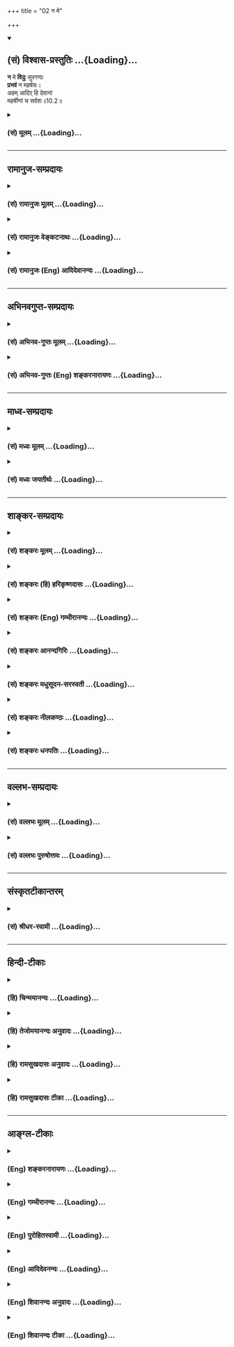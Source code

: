 +++
title = "02 न मे"

+++
<div class="js_include" newlevelforh1="2" title="(सं) विश्वास-प्रस्तुतिः" unfilled url="/mahAbhAratam/shlokashaH/06-bhIShma-parva/03-bhagavad-gItA-parva/saMskRtam/vishvAsa-prastutiH/10_vibhUti-vistAra-yoga/02_na_me.md">
<details open><summary><h2>(सं) विश्वास-प्रस्तुतिः ...{Loading}...</h2></summary>

**न** मे **विदुः** सुरगणाः  
**प्रभवं** न महर्षयः।  
अहम् आदिर् हि देवानां  
महर्षीणां च सर्वशः॥10.2॥
</details>
</div>
<div class="js_include collapsed" newlevelforh1="3" title="(सं) मूलम्" unfilled url="/mahAbhAratam/shlokashaH/06-bhIShma-parva/03-bhagavad-gItA-parva/saMskRtam/mUlam/10_vibhUti-vistAra-yoga/02_na_me.md">
<details><summary><h3>(सं) मूलम् ...{Loading}...</h3></summary>

न मे विदुः सुरगणाः प्रभवं न महर्षयः।  
अहमादिर्हि देवानां महर्षीणां च सर्वशः।।10.2।।
</details>
</div>


_________________
## रामानुज-सम्प्रदायः
<div class="js_include collapsed" newlevelforh1="3" title="(सं) रामानुजः मूलम्" unfilled url="/mahAbhAratam/shlokashaH/06-bhIShma-parva/03-bhagavad-gItA-parva/saMskRtam/rAmAnujaH/mUlam/10_vibhUti-vistAra-yoga/02_na_me.md">
<details><summary><h3>(सं) रामानुजः मूलम् ...{Loading}...</h3></summary>

।।10.2।।**सुरगणा महर्षयः** च अतीन्द्रियार्थदर्शिनः अधिकतरज्ञाना अपि **मे
प्रभवं** प्रभावं **न विदुः;** मम नामकर्मस्वरूपस्वभावादिकं न जानन्ति। यतः
तेषां **देवानां महर्षीणां च सर्वशः** अहम् आदिः; तेषां स्वरूपस्य
ज्ञानशक्त्यादेः च अहम् एव आदिःतेषां
देवत्वदेवऋषित्वादिहेतुभूतपुण्यानुगुणं मया दत्तं ज्ञानं परिमितम्; अतः ते
परिमितज्ञानाः मत्स्वरूपकादिकं यथावत् न जानन्ति। तद् एतद्
देवाद्यचिन्त्यस्वरूपयाथात्म्यविषयज्ञानं
भक्त्युत्पत्तिविरोधिपापविमोचनोपायम् आह --

</details>
</div>
<div class="js_include collapsed" newlevelforh1="3" title="(सं) रामानुजः वेङ्कटनाथः" unfilled url="/mahAbhAratam/shlokashaH/06-bhIShma-parva/03-bhagavad-gItA-parva/saMskRtam/rAmAnujaH/venkaTanAthaH/10_vibhUti-vistAra-yoga/02_na_me.md">
<details><summary><h3>(सं) रामानुजः वेङ्कटनाथः ...{Loading}...</h3></summary>

  
  
।।10.2।। वक्ष्यमाणस्य ज्ञानस्यातिदुर्लभत्वमादरणीयतरत्वायोच्यते -- न मे
विदुः इति श्लोकेन। सुरगणाःमहर्षयः इत्याभ्यां
प्रतिषेधौपयिकप्रतिषेध्यसम्भावनास्थलप्रदर्शनमित्यभिप्रायेणोक्तंअतीन्द्रियार्थदर्शिनोऽधिकतरज्ञाना
अपीति। प्रभावगोचरवेदनमत्र निषिध्यते न तु प्रभावः विशिष्टनिषेधे गौरवात्;
कर्माधीनोत्पत्तेरभावादेव तद्वेदनस्य निषेद्धुमयुक्तत्वात्; अनन्तरं चयो
माम् \[10।3\] इति प्रभावज्ञानमेवोच्यते; न तु जन्मज्ञानम्;अजम् इत्येव
वचनात् अत एवावताररहस्यविषयत्वमपि नात्रान्वितम्; प्रपञ्चितं च तत्प्रागेव
इह त्वन्यत्प्रपञ्च्यते ततश्चात्र देवर्षिभिरप्यवेद्यः ईश्वरे विद्यमानश्च
प्रभवः -- प्रकर्षेण सत्ता प्रभाव एव
भवितुमर्हतीत्यभिप्रायेणप्रभावमित्युक्तम्। प्रभावं विविच्याह -- मम
नामेति। जन्मविषयत्वे हेतुरनन्वित इत्यभिप्रायेणयत इत्यनेन हिशब्दस्य
हेतुपरता दर्शिता। सर्वशः इति न देवादीनां कात्स्न्र्यमात्रं विवक्षितं;
तस्य बहुवचनासङ्कोचादपि सिद्धेः अतस्तदभिप्रेतं व्यञ्जयति -- तेषां
स्वरूपस्येत्यादिना। कथमसौ प्रभावापरिज्ञानहेतुरिति शङ्कायामभिप्रेतं
हेतुत्वप्रकारं विशदयति -- तेषां देवत्वेति। वैषम्यनैर्घृण्यपरिहाराय
परिमितत्वसिद्धये च पुण्यानुगुणत्वकथनम्। को अद्धा वेद क इह प्रवोचत्। कुत
आ जाता कुत इयं विसृष्टिः। अर्वाग्देवा अस्य विसर्जनाय। अथा को वेद यत
आबभूव इयं विसृष्टिर्यत आबभूव। यदि वा दधे यदि वा न। यो अस्याध्यक्षः परमे
व्योमन्। सो अङ्ग वेद यदि वा न वेद \[ऋक्सं.8।7।17तै.ब्रा.2।8।9।76\]
इत्यादिश्रुत्यभिप्रायेणाह -- अत इति। यन्न देवा न मुनयो न चाहं न च शङ्करः।
जानन्ति परमेशस्य तद्विष्णोः परमं पदम् \[वि.पु.1।9।53\] इत्यादिस्मृतिश्च
द्रष्टव्या।  
  

</details>
</div>
<div class="js_include collapsed" newlevelforh1="3" title="(सं) रामानुजः (Eng) आदिदेवानन्दः" unfilled url="/mahAbhAratam/shlokashaH/06-bhIShma-parva/03-bhagavad-gItA-parva/saMskRtam/rAmAnujaH/english/AdidevAnandaH/10_vibhUti-vistAra-yoga/02_na_me.md">
<details><summary><h3>(सं) रामानुजः (Eng) आदिदेवानन्दः ...{Loading}...</h3></summary>

10.2 However supernatural the vision and however great the knowledge of the host of the gods and the wise seers may be, they cannot comprehend My powers. They do not know My name, actions, essence, attributes etc.,
for the reason that I am the source in every way of these gods and great seers. I am the source of their nature and knowledge, power etc. The knowledge given to them by Me according to their meritorious deeds constitutes the cause of their being gods, the great seers etc. That knowledge is limited. Thus, they have limited knowledge and do not know the real nature of My essence. Sri Krsna proceeds to explain that knowledge about His real nature, which is beyond the grasp of gods etc.,
and which is the means for release from the evil that stands in the way of the rise of devotion.

</details>
</div>


_________________
## अभिनवगुप्त-सम्प्रदायः
<div class="js_include collapsed" newlevelforh1="3" title="(सं) अभिनव-गुप्तः मूलम्" unfilled url="/mahAbhAratam/shlokashaH/06-bhIShma-parva/03-bhagavad-gItA-parva/saMskRtam/abhinava-guptaH/mUlam/10_vibhUti-vistAra-yoga/02_na_me.md">
<details><summary><h3>(सं) अभिनव-गुप्तः मूलम् ...{Loading}...</h3></summary>

।।10.1 -- 10.5।। प्राक्तनैर्नवभिरध्यायैर्य एवार्थो लक्षितः; स एव
प्रतिपदपाठैरस्मिन्नध्याये प्रतायते। तथा चाह -- भूय एव इति। उक्तमेवार्थं
स्फुटीकर्तुं +++(;N;K विस्पष्टीकर्तुं)+++ पुनः कथ्यमानं श्रृण्विति। अर्जुनोऽपि
एवमेवाभिधास्यति भूयः कथय +++(X; 18)+++ इति। इत्यध्यायतात्पर्यम्। शिष्टं
निगदव्याख्यातमिति ( -- व्याख्यानमिति) किं पुनरुक्तेन सन्दिग्धं तु
निर्णेष्यते। भूय इत्यादि पृथग्विधा इत्यन्तम्। असंमोहः उत्साहः।

</details>
</div>
<div class="js_include collapsed" newlevelforh1="3" title="(सं) अभिनव-गुप्तः (Eng) शङ्करनारायणः" unfilled url="/mahAbhAratam/shlokashaH/06-bhIShma-parva/03-bhagavad-gItA-parva/saMskRtam/abhinava-guptaH/english/shankaranArAyaNaH/10_vibhUti-vistAra-yoga/02_na_me.md">
<details><summary><h3>(सं) अभिनव-गुप्तः (Eng) शङ्करनारायणः ...{Loading}...</h3></summary>

10.2 See Comment under 10.5

</details>
</div>


_________________
## माध्व-सम्प्रदायः
<div class="js_include collapsed" newlevelforh1="3" title="(सं) मध्वः मूलम्" unfilled url="/mahAbhAratam/shlokashaH/06-bhIShma-parva/03-bhagavad-gItA-parva/saMskRtam/madhvaH/mUlam/10_vibhUti-vistAra-yoga/02_na_me.md">
<details><summary><h3>(सं) मध्वः मूलम् ...{Loading}...</h3></summary>

।।10.2।। प्रभवं प्रभावं; मदीयां जगदुत्पत्तिं वा।
तद्वशत्वात्तस्येत्युच्यते। यद्यस्ति तर्हि देवादधोऽपि जानन्ति;
सर्वज्ञत्वात् अतो नास्तीति भावः। अहमादिर्हि इति तूत्पत्तिरपि यस्य वशा;
कुतस्तस्य जनिरिति ज्ञापनार्थम्। अहं सर्वस्य जगतः प्रभवः प्रलयः \[7।6\]
इति चोक्तम्। उक्तं चैतत्सर्वमन्यत्रापि। को अद्धा वेद क इह प्रवोचत्कुत आ
जाता कुत इयं विसृष्टिः। अर्वाग्देवा अस्य विसर्जनेनाथा को वेद यत आ बभूव
\[ऋक्सं.8।7।17।6तै.ब्रा.2।89\] इति न तत्प्रभावमृषयश्च देवा विदुः
कुतोऽन्येऽल्पधृतिप्रमाणाः इति ऋग्वेदखिलेषु। अन्यस्त्वर्थोयो मामजं
\[10।3\] इति वाक्यादेव ज्ञायते।

</details>
</div>
<div class="js_include collapsed" newlevelforh1="3" title="(सं) मध्वः जयतीर्थः" unfilled url="/mahAbhAratam/shlokashaH/06-bhIShma-parva/03-bhagavad-gItA-parva/saMskRtam/madhvaH/jayatIrthaH/10_vibhUti-vistAra-yoga/02_na_me.md">
<details><summary><h3>(सं) मध्वः जयतीर्थः ...{Loading}...</h3></summary>

।।10.2।। प्रभवशब्दः केनचित्सामर्थ्यमात्रवाचित्वेन व्याख्यातः; अन्येन तु
भगवदुत्पत्तिवाचित्वेन; तदुभयमङ्गीकुर्वन्नधिकमपि विवक्षुराह --
**प्रभवमि**ति। मदीयामुत्पत्तिमिति सम्बन्धः। जगदुत्पत्तिर्म इति कथं
विशेष्यते इत्यत आह -- **तदि**ति। जगदुत्पत्तिरिति वर्तते। एवं तर्हि
भगवत्प्रभाववज्जगदुपत्तिवच्च भगवदुत्पत्तिरस्त्येव; किन्तु
दुर्ज्ञानैवेत्यापन्नमित्यत आह -- **यदी**ति। भगवदुत्पत्तिरिति शेषः।
सर्वज्ञत्वात् सामान्यत इति शेषः। ततः परं न च सामान्यतोऽपि
जानन्तीत्यध्याहारः। अतः सर्वथाऽनुपलम्भात्। प्रभावादिकं तु विशेषत एव न
जानन्ति; न तु सामान्यतोऽपीति भावः। ननु
भगवदुत्पत्तेरभावश्चेदत्राभिप्रेतस्तदाअहमादिर्हि इति हेतुवचनं न
सङ्गच्छते। अत्र हि देवादयोऽर्वाक्तना मया सृष्टाः कथं पूर्वतनीमुत्पत्तिं
जानीयुः इति प्रतीयत इत्यत आह -- **अहमि**ति। अपिशब्दोऽध्याहृतेन
सर्वस्येत्यनेन सम्बध्यते। कुतः जनकात्। नन्वत्र
सर्वस्याप्युत्पत्तिर्भगवदधीनेति नोच्यते किन्तु देवादीनामेव; तत्कथमनेन
कारणाभावः सिध्यति इति चेत्; न देवादिशब्दस्योपलक्षणार्थत्वात्। तत्कुत
इत्यत आह -- **अहमि**ति। उक्तमर्थत्रयमुपपादयति -- **उक्तं चे**तिं। इयं
विसृष्टिर्विविधा जगत्सृष्टिः कुतः कारणादाजातेति कः पुरुषः कुतः
प्रमाणादद्धा वेद कश्चेह लोके प्रावोचत् न कोऽपि कुतश्चित्। यतो देवा
अस्येश्वरस्य विसर्जनेन निष्प्रभा अर्वाचीनाः। सर्वथाऽप्यज्ञाने तदभावः
स्यादित्यत उक्तं; अथान्यत् यतो यस्मात् इयमा बभूव स कः
प्रजापतिर्भगवानद्धा वेदेत्यर्थः। न तत्प्रभावमित्यत्राद्धेति द्रष्टव्यम्।
अत एव व्युत्क्रमः। प्रमाणं प्रमा। अन्यस्त्वर्थो भगवतो जन्माभावः।

</details>
</div>


_________________
## शाङ्कर-सम्प्रदायः
<div class="js_include collapsed" newlevelforh1="3" title="(सं) शङ्करः मूलम्" unfilled url="/mahAbhAratam/shlokashaH/06-bhIShma-parva/03-bhagavad-gItA-parva/saMskRtam/shankaraH/mUlam/10_vibhUti-vistAra-yoga/02_na_me.md">
<details><summary><h3>(सं) शङ्करः मूलम् ...{Loading}...</h3></summary>

।।10.2।। --,**न मे विदुः** न जानन्ति **सुरगणाः** ब्रह्मादयः। किं ते न
विदुः मम **प्रभवं** प्रभावं प्रभुशक्त्यतिशयम्; अथवा प्रभवं प्रभवनम्
उत्पत्तिम्। नापि **महर्षयः** भृग्वादयः विदुः। कस्मात् ते न
विदुरित्युच्यते -- **अहम् आदिः** कारणं हि यस्मात् **देवानां महर्षीणां च
सर्वशः** सर्वप्रकारैः।। किञ्च --,

</details>
</div>
<div class="js_include collapsed" newlevelforh1="3" title="(सं) शङ्करः (हि) हरिकृष्णदासः" unfilled url="/mahAbhAratam/shlokashaH/06-bhIShma-parva/03-bhagavad-gItA-parva/saMskRtam/shankaraH/hindI/harikRShNadAsaH/10_vibhUti-vistAra-yoga/02_na_me.md">
<details><summary><h3>(सं) शङ्करः (हि) हरिकृष्णदासः ...{Loading}...</h3></summary>

।।10.2।। मैं ( ऐसा ) किसलिये कहता हूँ सो बतलाते हैं --, ब्रह्मादि देवता
मेरे प्रभवको यानी अतिशय प्रभुत्वशक्तिको अथवा प्रभव यानी मेरी उत्पत्तिको
नहीं जानते और भृगु आदि महर्षि भी ( मेरे प्रभवको ) नहीं जानते। वे किस
कारणसे नहीं जानते सो कहते हैं --,, क्योंकि देवोंका और महर्षियोंका सब
प्रकारसे मैं ही आदि -- मूल कारण हूँ।  
  
,

</details>
</div>
<div class="js_include collapsed" newlevelforh1="3" title="(सं) शङ्करः (Eng) गम्भीरानन्दः" unfilled url="/mahAbhAratam/shlokashaH/06-bhIShma-parva/03-bhagavad-gItA-parva/saMskRtam/shankaraH/english/gambhIrAnandaH/10_vibhUti-vistAra-yoga/02_na_me.md">
<details><summary><h3>(सं) शङ्करः (Eng) गम्भीरानन्दः ...{Loading}...</h3></summary>

10.2 Na sura-sanah, neither the gods-Brahma and others; viduh,
know;-what do they not know;-me, My; prabhavam (prabhavam), majesty,
abundance of lordly power-or, derived in the sense of 'coming into
being', it means origin. Nor even the maharsayah, great sages, Bhrgu and
others \[Bhrgu, Marici, Atri, Pulastya, Pulaha, Kratu and
Vasistha.-Tr.\] devanam, of the gods; ca, and; maharsinam, of the great
sages. Besides,

</details>
</div>
<div class="js_include collapsed" newlevelforh1="3" title="(सं) शङ्करः आनन्दगिरिः" unfilled url="/mahAbhAratam/shlokashaH/06-bhIShma-parva/03-bhagavad-gItA-parva/saMskRtam/shankaraH/AnandagiriH/10_vibhUti-vistAra-yoga/02_na_me.md">
<details><summary><h3>(सं) शङ्करः आनन्दगिरिः ...{Loading}...</h3></summary>

।।10.2।। कश्चिदन्योऽपि परमं वचो मह्यं वक्ष्यति तेन च मम तत्त्वज्ञानं
भविष्यत्यतो भगवद्वचनमकिंचित्करमिति शङ्कित्वा परिहरति --
**किमर्थमित्यादिना।** इन्द्रादयो भृग्वादयश्च भगवत्प्रभावं न
विदन्तीत्यत्र प्रश्नपूर्वकं हेतुमाह -- **कस्मादिति।**
निमित्तत्वेनोपादानत्वेन च यतो देवादीनां भगवानेव हेतुरतस्तद्विकारास्ते न
तस्य प्रभावं विदुरित्यर्थः।

</details>
</div>
<div class="js_include collapsed" newlevelforh1="3" title="(सं) शङ्करः मधुसूदन-सरस्वती" unfilled url="/mahAbhAratam/shlokashaH/06-bhIShma-parva/03-bhagavad-gItA-parva/saMskRtam/shankaraH/madhusUdana-sarasvatI/10_vibhUti-vistAra-yoga/02_na_me.md">
<details><summary><h3>(सं) शङ्करः मधुसूदन-सरस्वती ...{Loading}...</h3></summary>

।।10.2।। प्राग्बहुधोक्तमेव किमर्थं पुनर्वक्ष्यसीत्यत आह -- प्रभवं प्रभावं
प्रभुशक्त्यतिशयं; प्रभवनमुत्पत्तिमनेकविभूतिभिराविर्भावं वा। सुरगणा
इन्द्रादयो महर्षयश्च भृग्वादयः सर्वज्ञा अपि न मे विदुः। तेषां तदज्ञाने
हेतुमाह -- अहं हि यस्मात्सर्वेषां देवानां महर्षीणां च सर्वशः सर्वैः
प्रकारैरुत्पादकत्वेन बुद्ध्यादिप्रवर्तकत्वेन च निमित्तत्वेनोपादानत्वेन
चेति वा कारणम्। अतो मद्विकारास्ते मत्प्रभावं न जानन्तीत्यर्थः।

</details>
</div>
<div class="js_include collapsed" newlevelforh1="3" title="(सं) शङ्करः नीलकण्ठः" unfilled url="/mahAbhAratam/shlokashaH/06-bhIShma-parva/03-bhagavad-gItA-parva/saMskRtam/shankaraH/nIlakaNThaH/10_vibhUti-vistAra-yoga/02_na_me.md">
<details><summary><h3>(सं) शङ्करः नीलकण्ठः ...{Loading}...</h3></summary>

।।10.2।। दुर्ज्ञेयत्वाच्च मत्स्वरूपस्याहं त्वां ब्रवीमीत्याह -- **न मे
इति।** प्रभवं प्रकृष्टं भवमैश्वर्यं वियदादिसृष्टिसामर्थ्यं न विदुः। तत्र
हेतुराह अहमिति। अयं भावः -- देहोत्पत्त्यनन्तरं हि देवादीनां
बुद्ध्यादिलाभो न चार्वाचीनैर्बुद्ध्यादिभिः स्वोत्पत्तिप्राक्कालीनोऽर्थः
परिच्छेत्तुं शक्यत इति। पदार्थः स्पष्टः।

</details>
</div>
<div class="js_include collapsed" newlevelforh1="3" title="(सं) शङ्करः धनपतिः" unfilled url="/mahAbhAratam/shlokashaH/06-bhIShma-parva/03-bhagavad-gItA-parva/saMskRtam/shankaraH/dhanapatiH/10_vibhUti-vistAra-yoga/02_na_me.md">
<details><summary><h3>(सं) शङ्करः धनपतिः ...{Loading}...</h3></summary>

।।10.2।। ननु किमर्थं वक्ष्यसि त्वया वक्ष्यमाणस्य
सुरादिभिर्ज्ञातत्वात्ततएव ममापि ज्ञानसंभवादितिचेत्तत्राह -- नेति। मे मम
प्रभवं पभूत्वातिशयं उत्पत्तिं वा सुरराणा इन्द्रादयो न विदुः न जानन्ति।
नापि भृग्वादयो महर्षयः। कुत इत्याह। हि यस्मातहं देवानां महर्षीणां च
सर्वशः सर्वप्रकारैरुपादानत्वादिभिरादिः कारणं तत्मादित्यर्थः।

</details>
</div>


_________________
## वल्लभ-सम्प्रदायः
<div class="js_include collapsed" newlevelforh1="3" title="(सं) वल्लभः मूलम्" unfilled url="/mahAbhAratam/shlokashaH/06-bhIShma-parva/03-bhagavad-gItA-parva/saMskRtam/vallabhaH/mUlam/10_vibhUti-vistAra-yoga/02_na_me.md">
<details><summary><h3>(सं) वल्लभः मूलम् ...{Loading}...</h3></summary>

।।10.2।। उक्तस्यापि पुनः परमतया कथने दुर्विज्ञेयत्वं हेतुमाह -- न मे
विदुरिति। प्रभवं योगवैभवं जन्मादिकं वा महर्षयः अतीन्द्रियार्थदर्शिनोऽपि
हि यतस्तेषामादिरहं इत्यतो न विदुः अर्वाचीनाः; नहि जन्यो जनकस्यादिं
जानाति।

</details>
</div>
<div class="js_include collapsed" newlevelforh1="3" title="(सं) वल्लभः पुरुषोत्तमः" unfilled url="/mahAbhAratam/shlokashaH/06-bhIShma-parva/03-bhagavad-gItA-parva/saMskRtam/vallabhaH/puruShottamaH/10_vibhUti-vistAra-yoga/02_na_me.md">
<details><summary><h3>(सं) वल्लभः पुरुषोत्तमः ...{Loading}...</h3></summary>

  
  
।।10.2।। अथ स्वकृपां विना अस्योक्तस्वस्वरूपस्यातिदुर्ज्ञेयत्वेन
दुर्लभत्वमाह -- न म इति। मे मम प्रभवं प्रकृष्टं भवं जन्म --
प्रादुर्भावमिति यावत् -- सुरगणा ब्रह्मेन्द्रादयो महर्षयो भृग्वादयो न
विदुः न जानन्ति। अहं देवानां ब्रह्मादीनां सर्वशः सर्वप्रकारैः
आधिदैविकत्वेन देवत्वेन च आदिर्मूलभूतः। च पुनस्तथैव महर्षीणाम्। हीति
निश्चयेन सन्देहाभावार्थं देवत्वात् ऋषित्वात् स्वमूलभूतत्वेन
ज्ञानमावश्यकं; तथापि भूभारहरणार्थं स्वरक्षार्थं धर्मरक्षार्थं
प्रादुर्भावं जानन्ति परं यदर्थं यद्रूपश्च प्रादुर्भावस्तं मत्कृपां विना
न जानन्तीति भावः।  
  

</details>
</div>


_________________
## संस्कृतटीकान्तरम्
<div class="js_include collapsed" newlevelforh1="3" title="(सं) श्रीधर-स्वामी" unfilled url="/mahAbhAratam/shlokashaH/06-bhIShma-parva/03-bhagavad-gItA-parva/saMskRtam/shrIdhara-svAmI/10_vibhUti-vistAra-yoga/02_na_me.md">
<details><summary><h3>(सं) श्रीधर-स्वामी ...{Loading}...</h3></summary>

।।10.2।। उक्तस्यापि पुनर्वचने दुर्ज्ञेयत्वं हेतुमाह **-- न म इति**। मे मम
प्रकृष्टं भवं जन्मरहितस्यापि नानाविभूतिभिराविर्भावं सुरगणा अपि महर्षयो
भृग्वादयोऽपि न जानन्ति। तत्र हेतुःअहं हि देवानां महर्षीणां चादिः कारणम्;
सर्वशः सर्वप्रकारैरुत्पादकत्वेन बुद्ध्यादिप्रवर्तकत्वेन च। अतो मदनुग्रहं
विना मां केऽपि न जानन्तीत्यर्थः।

</details>
</div>


_________________
## हिन्दी-टीकाः
<div class="js_include collapsed" newlevelforh1="3" title="(हि) चिन्मयानन्दः" unfilled url="/mahAbhAratam/shlokashaH/06-bhIShma-parva/03-bhagavad-gItA-parva/hindI/chinmayAnandaH/10_vibhUti-vistAra-yoga/02_na_me.md">
<details><summary><h3>(हि) चिन्मयानन्दः ...{Loading}...</h3></summary>

।।10.2।। जब कभी हम प्रत्यक्ष प्रमाण या अनुभव के द्वारा कोई ज्ञान प्राप्त
नहीं कर सकते हैं; तब हम उसे उस विषय के ज्ञाता पुरुषों से समझना चाहते
हैं। उन्हें आप्त पुरुष कहा जाता है। किन्तु ब्रह्मविद्या के क्षेत्र में
आत्मप्रशिक्षण की यह अप्रत्यक्ष विधि भी कठिन है; क्योंकि; भगवान् कहते
हैं; मेरी उत्पत्ति को न देवतागण जानते हैं और न महर्षिजन। बाद में; भगवान्
श्रीकृष्ण स्वयं ही स्पष्ट करेंगे कि महर्षि शब्द से उनका निश्चित अभिप्राय
क्या है। ये महर्षिगण पुराणों में बताये हुए भृगु आदि सप्त ऋषि नहीं है।
सप्त ऋषियों का दार्शनिक अर्थ निम्न प्रकार से है। जब अनन्तस्वरूप ब्रह्म
केवल आभासिक रूप से समष्टि बुद्धि (महत् तत्त्व) के साथ तादात्म्य को
प्राप्त कर अपना एक व्यक्तित्व प्रकट (अहंकार) करता है; तब वह स्वयं ही
स्वयं को; स्वयं के आनन्द के लिए इस विषयात्मक जगत् में प्रपेक्षित करता है
अथवा व्यक्त करता है। वास्तव में; ये भोग के विषय सूक्ष्म होते हैं;
जिन्हें तन्मात्रा कहते हैं। इन सबको पुराणों में सप्त ऋषि कह कर विभिन्न
नाम भी दिये गये हैं वे सप्तर्षि हैं महत् तत्त्व; अहंकार और
पंचतन्मात्राएं। पुराणों में इन्हें मानवीय रूप दे दिया गया है। संयुक्त
रूप में ये सप्तर्षि मनुष्य के बौद्धिक और मानसिक जीवन के तथा सृष्टि के
निमित्त और उपादान कारण के प्रतीक हैं। देव (सुर) शब्द का वाच्यार्थ स्वर्ग
के निवासी यहाँ अभिप्रेत नहीं है; यद्यपि वह अर्थ भी संभव है। देव शब्द
द्यु धातु से बनता है; जिसका अर्थ है प्रकाशित करना। अत हमारी
ज्ञानेन्द्रियाँ ही वे देव हैं; जो हमारे असंख्य अनुभवों के लिए विषयों को
प्रकाशित करते हैं। इसलिए यह कथन उचित ही है कि चिन्मय स्वरूप मैं सब
देवगणों तथा महर्षिजनों का आदिकारण हूँ। अर्थात् आत्मा हमारे स्थूल और
सूक्ष्म; शारीरिक और मानसिक जीवन का अधिष्ठान है। यद्यपि वे इस सत्य आत्मा
में ही स्थित रहते हैं; किन्तु वे मेरे प्रभव को नहीं जान सकते। चैतन्य
आत्मा हमारे हृदय में द्रष्टा के रूप में स्थित है; इसलिए वह इन्द्रियों का
दृश्य विषय; या मन की भावना अथवा बुद्धि के ज्ञान का विषय कदापि नहीं बन
सकता। तब क्या यह सत्य है कि सम्पूर्ण जगत् के आदिकारण इस आत्मा का ज्ञान और
अनुभव किसी को भी नहीं हो सकता है ऐसी आशंका को दूर करने के लिए भगवान्
कहते हैं --

</details>
</div>
<div class="js_include collapsed" newlevelforh1="3" title="(हि) तेजोमयानन्दः अनुवादः" unfilled url="/mahAbhAratam/shlokashaH/06-bhIShma-parva/03-bhagavad-gItA-parva/hindI/tejomayAnandaH/anuvAdaH/10_vibhUti-vistAra-yoga/02_na_me.md">
<details><summary><h3>(हि) तेजोमयानन्दः अनुवादः ...{Loading}...</h3></summary>

।।10.2।। मेरी उत्पत्ति (प्रभव) को न देवतागण जानते हैं और न महर्षिजन;
क्योंकि मैं सब प्रकार से देवताओं और महर्षियों का भी आदिकारण हूँ।।

</details>
</div>
<div class="js_include collapsed" newlevelforh1="3" title="(हि) रामसुखदासः अनुवादः" unfilled url="/mahAbhAratam/shlokashaH/06-bhIShma-parva/03-bhagavad-gItA-parva/hindI/rAmasukhadAsaH/anuvAdaH/10_vibhUti-vistAra-yoga/02_na_me.md">
<details><summary><h3>(हि) रामसुखदासः अनुवादः ...{Loading}...</h3></summary>

।।10.2।। मेरे प्रकट होनेको न देवता जानते हैं और न महर्षि; क्योंकि मैं सब
प्रकारसे देवताओं और महर्षियोंका आदि हूँ।

</details>
</div>
<div class="js_include collapsed" newlevelforh1="3" title="(हि) रामसुखदासः टीका" unfilled url="/mahAbhAratam/shlokashaH/06-bhIShma-parva/03-bhagavad-gItA-parva/hindI/rAmasukhadAsaH/TIkA/10_vibhUti-vistAra-yoga/02_na_me.md">
<details><summary><h3>(हि) रामसुखदासः टीका ...{Loading}...</h3></summary>

।।10.2।।***व्याख्या --*न मे विदुः सुरगणाः प्रभवं न महर्षयः--**यद्यपि
देवताओंके शरीर, बुद्धि, लोक, सामग्री आदि सब दिव्य हैं, तथापि वे मेरे
प्रकट होनेको नहीं जानते। तात्पर्य है कि मेरा जो विश्वरूपसे प्रकट होना
है, मत्स्य, कच्छप आदि अवताररूपसे प्रकट होना है, सृष्टिमें क्रिया, भाव और
विभूतिरूपसे प्रकट होना है, ऐसे मेरे प्रकट होनेके उद्देश्यको, लक्ष्यको,
हेतुओंको देवता भी पूरापूरा नहीं जानते। मेरे प्रकट होनेको पूरा-पूरा जानना
तो दूर रहा, उनको तो मेरे दर्शन भी बड़ी कठिनतासे होते हैं। इसलिये वे मेरे
दर्शनके लिये हरदम लालायित रहते हैं (गीता 11। 52)। ऐसे ही जिन महर्षियोंने
अनेक ऋचाओंको, मन्त्रोंको, विद्याओंको, विलक्षणविलक्षण शक्तियोंको प्रकट
किया है, जो संसारसे ऊँचे उठे हुए हैं, जो दिव्य अनुभवसे युक्त हैं, जिनके
लिये कुछ करना, जानना और पाना बाकी नहीं रहा है, ऐसे तत्त्वज्ञ जीवन्मुक्त
महर्षि लोग भी मेरे प्रकट होनेको अर्थात् मेरे अवतारोंको, अनेक प्रकारकी
लीलाओंको, मेरे महत्त्वको पूरा-पूरा नहीं जानते। यहाँ भगवान्ने देवता और
महर्षि -- इन दोनोंका नाम लिया है। इसमें ऐसा मालूम देता है कि ऊँचे पदकी
दृष्टिसे देवताका नाम और ज्ञानकी दृष्टिसे महर्षिका नाम लिया गया है। इन
दोनोंका मेरे प्रकट होनेको न जाननेमें कारण यह है कि मैं देवताओँ और
महर्षियोंका सब प्रकारसे आदि हूँ-- **अहमादिर्हि देवानां महर्षीणां च
सर्वशः।** उनमें जो कुछ बुद्धि है, शक्ति है, सामर्थ्य है, पद है, प्रभाव
है, महत्ता है, वह सब उन्होंने मेरेसे ही प्राप्त की है। अतः मेरेसे
प्राप्त किये हुए प्रभाव, शक्ति, सामर्थ्य आदिसे वे मेरेको पूरा कैसे जान
सकते हैं; अर्थात् नहीं जान सकते। जैसे बालक जिस माँसे पैदा हुआ है, उस
माँके विवाहको और अपने शरीरके पैदा होनेको नहीं जानता; ऐसे ही देवता और
महर्षि मेरेसे ही प्रकट हुए हैं अतः वे मेरे प्रकट होनेको और अपने कारणको
नहीं जानते। कार्य अपने कारणमें लीन तो हो सकता है, पर उसको जान नहीं सकता।
ऐसे ही देवता और महर्षि मेरेसे उत्पन्न होनेसे, मेरा कार्य होनेसे कारणरूप
मेरेको नहीं जान सकते, प्रत्युत मेरेमें लीन हो सकते हैं। तात्पर्य यह हुआ
कि देवता और महर्षि भगवान्के आदिको, अन्तको और वर्तमानकी इयत्ताको अर्थात्
भगवान् ऐसे ही हैं, इतने ही अवतार लेते हैं -- इस माप-तौलको नहीं जान सकते।
कारण कि इन देवताओं और महर्षियोंके प्रकट होनेसे पहले भी भगवान्
ज्यों-के-त्यों ही थे और उनके लीन होनेपर भी भगवान् ज्यों-के-त्यों ही
रहेंगे। अतः जिनके शरीरोंका आदि और अन्त होता रहता है, वे देवता और महर्षि
अनादि-अनन्तको अर्थात् असीम परमात्माको अपनी सीमित बुद्धि, योग्यता,
सामर्थ्य आदिके द्वारा कैसे जान सकते हैं; असीमको अपनी सीमित बुद्धिके
अन्तर्गत कैसे ला सकते हैं; अर्थात् नहीं ला सकते। इसी अध्यायके चौदहवें
श्लोकमें अर्जुनने भी भगवान्से कहा है कि आपको देवता और दानव नहीं जानते;
क्योंकि देवताओंके पास भोग-सामग्रीकी और दानवोंके पास माया-शक्तिकी अधिकता
है। तात्पर्य है कि भोगोंमें लगे रहनेसे देवताओँको (मेरेको जाननेके लिये)
समय ही नहीं मिलता और माया-शक्तिसे छल-कपट करनेसे दानव मेरेको जान ही नहीं
सकते।  
  
***सम्बन्ध--***पूर्वश्लोकमें कहा गया कि देवता और महर्षिलोग भी भगवान्के
प्रकट होनेको सर्वथा नहीं जान सकते, तो फिर मनुष्य भगवान्को कैसे जानेगा और
उसका कल्याण कैसे होगा; इसका उपाय आगेके श्लोकमें बताते हैं।

</details>
</div>


_________________
## आङ्ग्ल-टीकाः
<div class="js_include collapsed" newlevelforh1="3" title="(Eng) शङ्करनारायणः" unfilled url="/mahAbhAratam/shlokashaH/06-bhIShma-parva/03-bhagavad-gItA-parva/english/shankaranArAyaNaH/10_vibhUti-vistAra-yoga/02_na_me.md">
<details><summary><h3>(Eng) शङ्करनारायणः ...{Loading}...</h3></summary>

10.2. Neither the hosts of gods, nor the great seers know My origin.
For, I am the first, in every respect, among the gods and great seers.

</details>
</div>
<div class="js_include collapsed" newlevelforh1="3" title="(Eng) गम्भीरानन्दः" unfilled url="/mahAbhAratam/shlokashaH/06-bhIShma-parva/03-bhagavad-gItA-parva/english/gambhIrAnandaH/10_vibhUti-vistAra-yoga/02_na_me.md">
<details><summary><h3>(Eng) गम्भीरानन्दः ...{Loading}...</h3></summary>

10.2 Neither the gods nor the great sages know My majesty. For, in all respects, I am the source of the gods and the great sages.

</details>
</div>
<div class="js_include collapsed" newlevelforh1="3" title="(Eng) पुरोहितस्वामी" unfilled url="/mahAbhAratam/shlokashaH/06-bhIShma-parva/03-bhagavad-gItA-parva/english/purohitasvAmI/10_vibhUti-vistAra-yoga/02_na_me.md">
<details><summary><h3>(Eng) पुरोहितस्वामी ...{Loading}...</h3></summary>

10.2 Neither the professors of divinity nor the great ascetics know My origin, for I am the source of them all.

</details>
</div>
<div class="js_include collapsed" newlevelforh1="3" title="(Eng) आदिदेवनन्दः" unfilled url="/mahAbhAratam/shlokashaH/06-bhIShma-parva/03-bhagavad-gItA-parva/english/AdidevanandaH/10_vibhUti-vistAra-yoga/02_na_me.md">
<details><summary><h3>(Eng) आदिदेवनन्दः ...{Loading}...</h3></summary>

10.2 Neither the host of the gods nor the great seers know My power.
Indeed, I am the only source of the gods and of the great seers.

</details>
</div>
<div class="js_include collapsed" newlevelforh1="3" title="(Eng) शिवानन्दः अनुवादः" unfilled url="/mahAbhAratam/shlokashaH/06-bhIShma-parva/03-bhagavad-gItA-parva/english/shivAnandaH/anuvAdaH/10_vibhUti-vistAra-yoga/02_na_me.md">
<details><summary><h3>(Eng) शिवानन्दः अनुवादः ...{Loading}...</h3></summary>

10.2 Neither the hosts of the gods nor the great sages know My origin;
for in every way I am the source of all the gods and the great sages.

</details>
</div>
<div class="js_include collapsed" newlevelforh1="3" title="(Eng) शिवानन्दः टीका" unfilled url="/mahAbhAratam/shlokashaH/06-bhIShma-parva/03-bhagavad-gItA-parva/english/shivAnandaH/TIkA/10_vibhUti-vistAra-yoga/02_na_me.md">
<details><summary><h3>(Eng) शिवानन्दः टीका ...{Loading}...</h3></summary>

10.2 Commentary Prabhavam Origin. It may also mean great lordly power.Maharshis great sages like Bhrigu.As I am the source of all these gods; sages and living beings; it is very difficult for them to know Me.Sarvasah In every way -- not only am I the source of all the gods and the sages but also their efficient cause; their inner ruler and the dispenser or ordainer and the guide of their intellect; etc.

</details>
</div>
